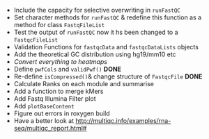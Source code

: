 - Include the capacity for selective overwriting in `runFastQC`
- Set character methods for `runFastQC` & redefine this function as a method for class `FastqFileList`
- Test the output of `runFastQC` now it hs been changed to a `FastqcFileList`
- Validation Functions for `fastqcData` and `fastqcDataLists` objects
- Add the theoretical GC distribution using hg19/mm10 etc
- *Convert everything to heatmaps*
- Define `pwfCols` and `validPwf()` **DONE**
- Re-define `isCompressed()`& change structure of `FastqcFile` **DONE**
- Calculate Ranks on each module and summarise
- Add a function to merge kMers
- Add Fastq Illumina Filter plot
- Add `plotBaseContent` 
- Figure out errors in roxygen build
- Have a better look at http://multiqc.info/examples/rna-seq/multiqc_report.html#
